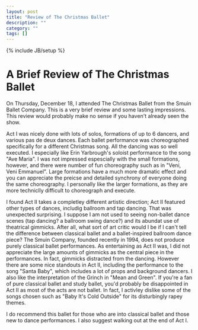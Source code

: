 ```yaml
---
layout: post
title: "Review of The Christmas Ballet"
description: ""
category: ""
tags: []
---
```

{% include JB/setup %}


A Brief Review of The Christmas Ballet
=====================================================

On Thursday, December 18, I attended The Christmas Ballet from the Smuin Ballet Company. This is a very brief review and some lasting impressions. This review would probably make no sense if you haven't already seen the show.

Act I was nicely done with lots of solos, formations of up to 6 dancers, and various pas de deux dances. Each ballet performance was choreographed specifically for a different Christmas song. All the dancing was so well executed. I especially like Erin Yarbrough's soloist performance to the song "Ave Maria". I was not impressed espescially with the small formations, however, and there were number of fun choreography such as in "Veni, Veni Emmanuel". Large formations have a much more dramatic effect and you can appreciate the preicse and detailed synchrony of everyone doing the same choreography. I personally like the larger formations, as they are more techniclly difficult to choreograph and execute.

I found Act II takes a completley different artistic direction; Act II featured other types of dances, includig ballroom and tap dancing. That was unexpected surprising. I suppose I am not used to seeing non-ballet dance scenes (tap dancing? a ballroom swing dance?) and its abundat use of theatrical gimmicks. After all, what sort of art critic would I be if I can't tell the difference between classical ballet and a ballet-inspired ballroom dance piece?  The Smuin Company, founded recently in 1994, does not produce purely classical ballet performances. As entertaining as Act II was, I did not appreciate the large amounts of gimmicks as the central piece in the performances. In fact, gimmicks distracted from the dancing. However there are some nice standouts in Act II, including the performance to the song "Santa Baby", which includes a lot of props and background dancers. I also like the interpretation of the Grinch in "Mean and Green". If you're a fan of pure classical ballet and study ballet, you'd probably be disappointed in Act II as most of the acts are not ballet. In fact, I activley dislike some of the songs chosen such as "Baby It's Cold Outside" for its disturbingly rapey themes.

I do recommend this ballet for those who are into classical ballet and those new to dance performances. I also suggest walking out at the end of Act I.
